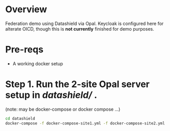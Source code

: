 
# Overview
Federation demo using Datashield via Opal.   Keycloak is configured here for alterate OICD, though this is **not currently** finished for demo purposes.

# Pre-reqs
- A working docker setup

# Step 1. Run the 2-site Opal server setup in *datashield/* .
(note: may be docker-compose or docker compose ...)
```bash
cd datashield
docker-compose -f docker-compose-site1.yml -f docker-compose-site2.yml up
```



